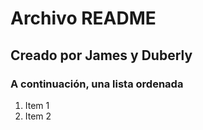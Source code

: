 # Archivo README
## Creado por James y Duberly
### A continuación, una lista ordenada
1. Item 1
2. Item 2

